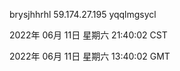brysjhhrhl 59.174.27.195 yqqlmgsycl

2022年 06月 11日 星期六 21:40:02 CST

2022年 06月 11日 星期六 13:40:02 GMT
